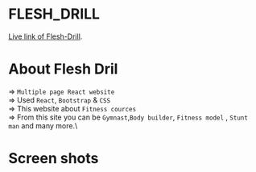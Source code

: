 # FLESH_DRILL 
[Live link of Flesh-Drill](https://stupefied-golick-7afe79.netlify.app/).

# About Flesh Dril
=> `Multiple page React website`\
=>  Used `React`, `Bootstrap` & `CSS`\
=> This website about `Fitness cources`\
=> From this site you can be `Gymnast`,`Body builder`, `Fitness model` , `Stunt man` and many more.\

# Screen shots
